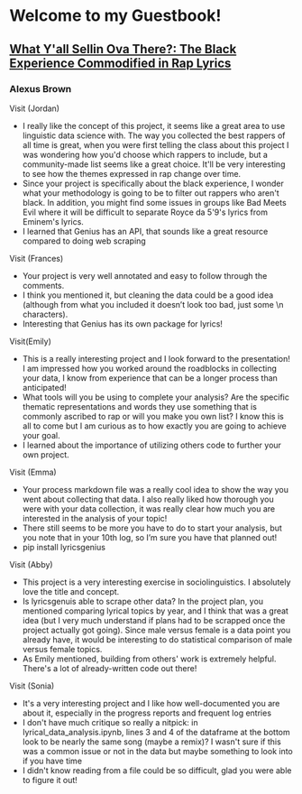 # Welcome to my Guestbook!
## [What Y'all Sellin Ova There?: The Black Experience Commodified in Rap Lyrics](https://github.com/Data-Science-for-Linguists-2021/Rapper_Topic_Modeling)
### Alexus Brown

Visit (Jordan)
- I really like the concept of this project, it seems like a great area to use linguistic data science with. The way you collected the best rappers of all time is great, when you were first telling the class about this project I was wondering how you'd choose which rappers to include, but a community-made list seems like a great choice. It'll be very interesting to see how the themes expressed in rap change over time.
- Since your project is specifically about the black experience, I wonder what your methodology is going to be to filter out rappers who aren't black. In addition, you might find some issues in groups like Bad Meets Evil where it will be difficult to separate Royce da 5'9's lyrics from Eminem's lyrics.
- I learned that Genius has an API, that sounds like a great resource compared to doing web scraping

Visit (Frances)
- Your project is very well annotated and easy to follow through the comments.
- I think you mentioned it, but cleaning the data could be a good idea (although from what you included it doesn’t look too bad, just some \n characters).
- Interesting that Genius has its own package for lyrics!

Visit(Emily)
- This is a really interesting project and I look forward to the presentation! I am impressed how you worked around the roadblocks in collecting your data, I know from experience that can be a longer process than anticipated!
- What tools will you be using to complete your analysis? Are the specific thematic representations and words they use something that is commonly ascribed to rap or will you make you own list? I know this is all to come but I am curious as to how exactly you are going to achieve your goal.
- I learned about the importance of utilizing others code to further your own project.

Visit (Emma)
- Your process markdown file was a really cool idea to show the way you went about collecting that data. I also really liked how thorough you were with your data collection, it was really clear how much you are interested in the analysis of your topic!
- There still seems to be more you have to do to start your analysis, but you note that in your 10th log, so I’m sure you have that planned out!
- pip install lyricsgenius

Visit (Abby)
- This project is a very interesting exercise in sociolinguistics.  I absolutely love the title and concept.
- Is lyricsgenuis able to scrape other data?  In the project plan, you mentioned comparing lyrical topics by year, and I think that was a great idea (but I very much understand if plans had to be scrapped once the project actually got going).  Since male versus female is a data point you already have, it would be interesting to do statistical comparison of male versus female topics.
- As Emily mentioned, building from others' work is extremely helpful.  There's a lot of already-written code out there!

Visit (Sonia)
- It's a very interesting project and I like how well-documented you are about it, especially in the progress reports and frequent log entries
- I don't have much critique so really a nitpick: in lyrical_data_analysis.ipynb, lines 3 and 4 of the dataframe at the bottom look to be nearly the same song (maybe a remix)? I wasn't sure if this was a common issue or not in the data but maybe something to look into if you have time
- I didn't know reading from a file could be so difficult, glad you were able to figure it out! 
